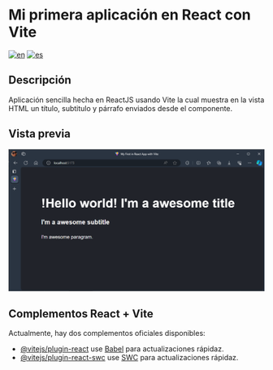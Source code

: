 # Mi primera aplicación en React con Vite
[![en](https://img.shields.io/badge/lang-en-red.svg)](https://github.com/walterrdev/first-react-app-vite/blob/main/README.md)
[![es](https://img.shields.io/badge/lang-es-yellow.svg)](https://github.com/walterrdev/first-react-app-vite/blob/main/README.es.md)

## Descripción<br>
Aplicación sencilla hecha en ReactJS usando Vite la cual muestra en la vista HTML un título, subtitulo y párrafo enviados desde el componente.

## Vista previa
<picture>
    <source media="(prefers-color-scheme: dark)" srcset="./preview.png">
    <source media="(prefers-color-scheme: light)" srcset="./preview.png">
    <img alt="VIsta previa de la aplicación hecha en React con Vite" src="./preview.png">
</picture>

## Complementos React + Vite<br>
<!--
---
[![how-to](https://img.shields.io/badge/how--to-use-blue.svg)](https://github.com/jonatasemidio/multilanguage-readme-pattern/blob/master/STEPS.md)
-->

Actualmente, hay dos complementos oficiales disponibles:

- [@vitejs/plugin-react](https://github.com/vitejs/vite-plugin-react/blob/main/packages/plugin-react/README.md) use [Babel](https://babeljs.io/) para actualizaciones rápidaz.
- [@vitejs/plugin-react-swc](https://github.com/vitejs/vite-plugin-react-swc) use [SWC](https://swc.rs/) para actualizaciones rápidaz.
